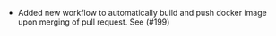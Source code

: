 - Added new workflow to automatically build and push docker image upon merging of pull request. See (#199)
